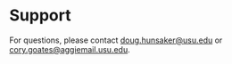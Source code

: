 # Support

For questions, please contact [doug.hunsaker@usu.edu](doug.hunsaker@usu.edu) or [cory.goates@aggiemail.usu.edu](cory.goates@aggiemail.usu.edu).
